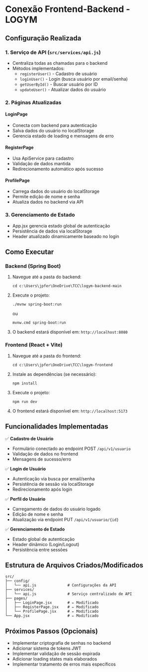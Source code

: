 # Conexão Frontend-Backend - LOGYM

## Configuração Realizada

### 1. Serviço de API (`src/services/api.js`)
- Centraliza todas as chamadas para o backend
- Métodos implementados:
  - `registerUser()` - Cadastro de usuário
  - `loginUser()` - Login (busca usuário por email/senha)
  - `getUserById()` - Buscar usuário por ID
  - `updateUser()` - Atualizar dados do usuário

### 2. Páginas Atualizadas

#### LoginPage
- Conecta com backend para autenticação
- Salva dados do usuário no localStorage
- Gerencia estado de loading e mensagens de erro

#### RegisterPage
- Usa ApiService para cadastro
- Validação de dados mantida
- Redirecionamento automático após sucesso

#### ProfilePage
- Carrega dados do usuário do localStorage
- Permite edição de nome e senha
- Atualiza dados no backend via API

### 3. Gerenciamento de Estado
- App.jsx gerencia estado global de autenticação
- Persistência de dados via localStorage
- Header atualizado dinamicamente baseado no login

## Como Executar

### Backend (Spring Boot)
1. Navegue até a pasta do backend:
   ```
   cd c:\Users\jpfer\OneDrive\TCC\logym-backend-main
   ```

2. Execute o projeto:
   ```
   ./mvnw spring-boot:run
   ```
   ou
   ```
   mvnw.cmd spring-boot:run
   ```

3. O backend estará disponível em: `http://localhost:8080`

### Frontend (React + Vite)
1. Navegue até a pasta do frontend:
   ```
   cd c:\Users\jpfer\OneDrive\TCC\logym-frontend
   ```

2. Instale as dependências (se necessário):
   ```
   npm install
   ```

3. Execute o projeto:
   ```
   npm run dev
   ```

4. O frontend estará disponível em: `http://localhost:5173`

## Funcionalidades Implementadas

✅ **Cadastro de Usuário**
- Formulário conectado ao endpoint POST `/api/v1/usuario`
- Validação de dados no frontend
- Mensagens de sucesso/erro

✅ **Login de Usuário**
- Autenticação via busca por email/senha
- Persistência de sessão via localStorage
- Redirecionamento após login

✅ **Perfil do Usuário**
- Carregamento de dados do usuário logado
- Edição de nome e senha
- Atualização via endpoint PUT `/api/v1/usuario/{id}`

✅ **Gerenciamento de Estado**
- Estado global de autenticação
- Header dinâmico (Login/Logout)
- Persistência entre sessões

## Estrutura de Arquivos Criados/Modificados

```
src/
├── config/
│   └── api.js              # Configurações da API
├── services/
│   └── api.js              # Serviço centralizado de API
├── pages/
│   ├── LoginPage.jsx       # ✏️ Modificado
│   ├── RegisterPage.jsx    # ✏️ Modificado
│   └── ProfilePage.jsx     # ✏️ Modificado
└── App.jsx                 # ✏️ Modificado
```

## Próximos Passos (Opcionais)

- Implementar criptografia de senhas no backend
- Adicionar sistema de tokens JWT
- Implementar validação de sessão expirada
- Adicionar loading states mais elaborados
- Implementar tratamento de erros mais específicos